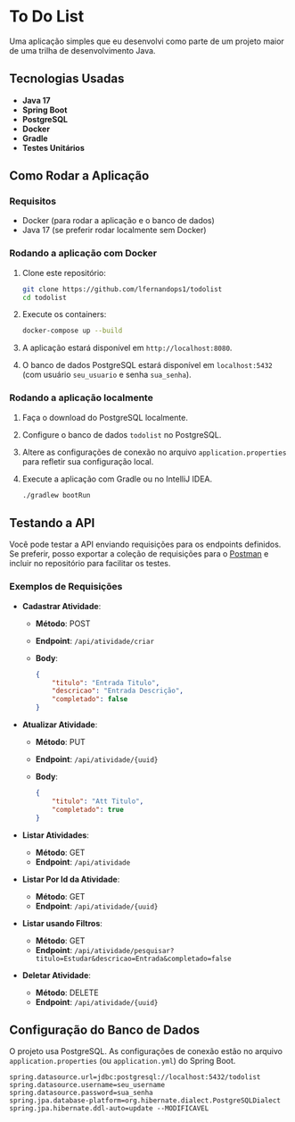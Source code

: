# To Do List

Uma aplicação simples que eu desenvolvi como parte de um projeto maior de uma trilha de desenvolvimento Java.

## Tecnologias Usadas

- **Java 17**
- **Spring Boot**
- **PostgreSQL**
- **Docker**
- **Gradle**
- **Testes Unitários**

## Como Rodar a Aplicação

### Requisitos

- Docker (para rodar a aplicação e o banco de dados)
- Java 17 (se preferir rodar localmente sem Docker)

### Rodando a aplicação com Docker

1. Clone este repositório:

    ```bash
    git clone https://github.com/lfernandops1/todolist
    cd todolist
    ```

2. Execute os containers:

    ```bash
    docker-compose up --build
    ```

3. A aplicação estará disponível em `http://localhost:8080`.

4. O banco de dados PostgreSQL estará disponível em `localhost:5432` (com usuário `seu_usuario` e senha `sua_senha`).

### Rodando a aplicação localmente

1. Faça o download do PostgreSQL localmente.
2. Configure o banco de dados `todolist` no PostgreSQL.
3. Altere as configurações de conexão no arquivo `application.properties` para refletir sua configuração local.
4. Execute a aplicação com Gradle ou no IntelliJ IDEA.

    ```bash
    ./gradlew bootRun
    ```

## Testando a API

Você pode testar a API enviando requisições para os endpoints definidos. Se preferir, posso exportar a coleção de requisições para o [Postman](https://www.postman.com) e incluir no repositório para facilitar os testes.

### Exemplos de Requisições

- **Cadastrar Atividade**:
    - **Método**: POST
    - **Endpoint**: `/api/atividade/criar`
    - **Body**:

      ```json
      {
          "titulo": "Entrada Titulo",
          "descricao": "Entrada Descrição",
          "completado": false
      }
      ```
- **Atualizar Atividade**:
    - **Método**: PUT
    - **Endpoint**: `/api/atividade/{uuid}`
    - **Body**:

      ```json
      {
          "titulo": "Att Titulo",
          "completado": true
      }
      ```

- **Listar Atividades**:
    - **Método**: GET
    - **Endpoint**: `/api/atividade`

- **Listar Por Id da Atividade**:
    - **Método**: GET
    - **Endpoint**: `/api/atividade/{uuid}`
    
- **Listar usando Filtros**:
    - **Método**: GET
    - **Endpoint**: `/api/atividade/pesquisar?titulo=Estudar&descricao=Entrada&completado=false`

- **Deletar Atividade**:
    - **Método**: DELETE
    - **Endpoint**: `/api/atividade/{uuid}`

## Configuração do Banco de Dados

O projeto usa PostgreSQL. As configurações de conexão estão no arquivo `application.properties` (ou `application.yml`) do Spring Boot.

```properties
spring.datasource.url=jdbc:postgresql://localhost:5432/todolist
spring.datasource.username=seu_username
spring.datasource.password=sua_senha
spring.jpa.database-platform=org.hibernate.dialect.PostgreSQLDialect
spring.jpa.hibernate.ddl-auto=update --MODIFICAVEL
